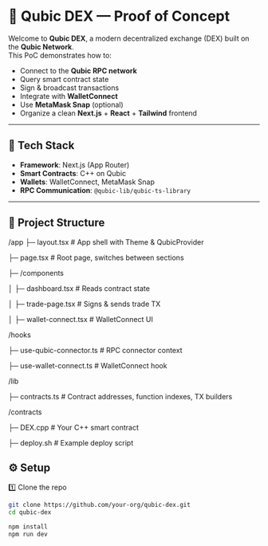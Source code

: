 # 🧩 Qubic DEX — Proof of Concept

Welcome to **Qubic DEX**, a modern decentralized exchange (DEX) built on the **Qubic Network**.  
This PoC demonstrates how to:

- Connect to the **Qubic RPC network**
- Query smart contract state
- Sign & broadcast transactions
- Integrate with **WalletConnect**
- Use **MetaMask Snap** (optional)
- Organize a clean **Next.js** + **React** + **Tailwind** frontend

---

## 🚀 **Tech Stack**

- **Framework**: Next.js (App Router)
- **Smart Contracts**: C++ on Qubic
- **Wallets**: WalletConnect, MetaMask Snap
- **RPC Communication**: `@qubic-lib/qubic-ts-library`

---

## 📁 **Project Structure**

/app
├─ layout.tsx # App shell with Theme & QubicProvider

├─ page.tsx # Root page, switches between sections

├─ /components

│ ├─ dashboard.tsx # Reads contract state

│ ├─ trade-page.tsx # Signs & sends trade TX

│ ├─ wallet-connect.tsx # WalletConnect UI

/hooks

├─ use-qubic-connector.ts # RPC connector context

├─ use-wallet-connect.ts # WalletConnect hook

/lib

├─ contracts.ts # Contract addresses, function indexes, TX builders

/contracts

├─ DEX.cpp # Your C++ smart contract

├─ deploy.sh # Example deploy script

## ⚙️ **Setup**

1️⃣ Clone the repo  
```bash
git clone https://github.com/your-org/qubic-dex.git
cd qubic-dex

npm install
npm run dev
